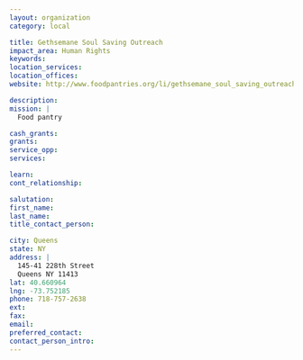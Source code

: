 ```yaml
---
layout: organization
category: local

title: Gethsemane Soul Saving Outreach
impact_area: Human Rights
keywords: 
location_services: 
location_offices: 
website: http://www.foodpantries.org/li/gethsemane_soul_saving_outreach_11413

description: 
mission: |
  Food pantry

cash_grants: 
grants: 
service_opp: 
services: 

learn: 
cont_relationship: 

salutation: 
first_name: 
last_name: 
title_contact_person: 

city: Queens
state: NY
address: |
  145-41 228th Street    
  Queens NY 11413
lat: 40.660964
lng: -73.752185
phone: 718-757-2638
ext: 
fax: 
email: 
preferred_contact: 
contact_person_intro: 
---
```

